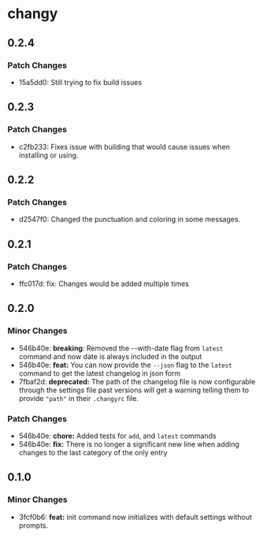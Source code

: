 # changy

## 0.2.4

### Patch Changes

- 15a5dd0: Still trying to fix build issues

## 0.2.3

### Patch Changes

- c2fb233: Fixes issue with building that would cause issues when installing or using.

## 0.2.2

### Patch Changes

- d2547f0: Changed the punctuation and coloring in some messages.

## 0.2.1

### Patch Changes

- ffc017d: fix: Changes would be added multiple times

## 0.2.0

### Minor Changes

- 546b40e: **breaking**: Removed the --with-date flag from `latest` command and now date is always included in the output
- 546b40e: **feat:** You can now provide the `--json` flag to the `latest` command to get the latest changelog in json form
- 7fbaf2d: **deprecated:** The path of the changelog file is now configurable through the settings file past versions will get a warning telling them to provide `"path"` in their `.changyrc` file.

### Patch Changes

- 546b40e: **chore:** Added tests for `add`, and `latest` commands
- 546b40e: **fix:** There is no longer a significant new line when adding changes to the last category of the only entry

## 0.1.0

### Minor Changes

- 3fcf0b6: **feat:** init command now initializes with default settings without prompts.
